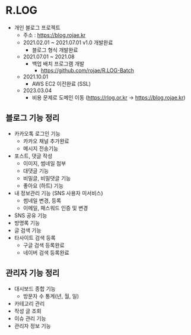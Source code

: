 # R.LOG
- 개인 블로그 프로젝트
    - 주소 : https://blog.rojae.kr
    - 2021.02.01 ~ 2021.07.01 v1.0 개발완료
        - 블로그 형식 개발완료
    - 2021.07.01 ~ 2021.08 
        - 백업 배치 프로그램 개발
            - https://github.com/rojae/R.LOG-Batch
    - 2021.10.01
        - AWS EC2 이전완료 (SSL)
    - 2023.03.04
        - 비용 문제로 도메인 이동 (https://rlog.or.kr -> https://blog.rojae.kr)


## 블로그 기능 정리
- 카카오톡 로그인 기능
  - 카카오 채널 추가완료
  - 메시지 전송기능
- 포스트, 댓글 작성
  - 이미지, 썸네일 첨부
  - 대댓글 기능
  - 비밀글, 비밀댓글 기능
  - 좋아요 (하트) 기능
- 내 정보관리 기능 (SNS 사용자 미서비스)
    - 썸네일 변경, 등록
    - 이메일, 패스워드 인증 및 변경
- SNS 공유 기능
- 방명록 기능
- 글 검색 기능
- 타사이트 검색 등록
  - 구글 검색 등록완료
  - 네이버 검색 등록완료
    
## 관리자 기능 정리
 - 대시보드 종합 기능
   - 방문자 수 통계(년, 월, 일)
 - 카테고리 관리
 - 작성 글 조회
 - 이슈 관리 기능
 - 관리자 정보 기능


